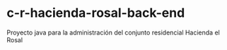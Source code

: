 # c-r-hacienda-rosal-back-end
Proyecto java para la administración del conjunto residencial Hacienda el Rosal 
